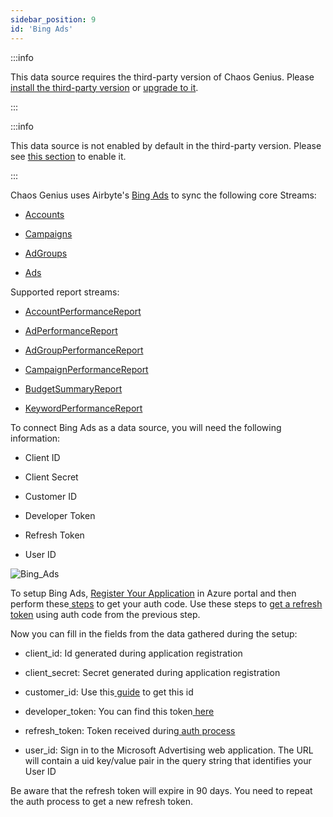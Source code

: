 ```yaml
---
sidebar_position: 9
id: 'Bing Ads'
---
```


:::info

This data source requires the third-party version of Chaos Genius.
Please [install the third-party version](/Quick_Start/install.md#third-party-installation) or [upgrade to it](/Operator_Guides/upgrading_cg.md#from-the-default-installation-to-third-party-installation).

:::

:::info

This data source is not enabled by default in the third-party version. Please see [this section](/Operator_Guides/Configuration/config-params.md#enabling-third-party-data-sources) to enable it.

:::

Chaos Genius uses Airbyte's [Bing Ads](https://docs.airbyte.io/integrations/sources/bing-ads) to sync the following core Streams:

-   [Accounts](https://docs.microsoft.com/en-us/advertising/customer-management-service/searchaccounts?view=bingads-13)

-   [Campaigns](https://docs.microsoft.com/en-us/advertising/campaign-management-service/getcampaignsbyaccountid?view=bingads-13)

-   [AdGroups](https://docs.microsoft.com/en-us/advertising/campaign-management-service/getadgroupsbycampaignid?view=bingads-13)

-   [Ads](https://docs.microsoft.com/en-us/advertising/campaign-management-service/getadsbyadgroupid?view=bingads-13)

Supported report streams:

-   [AccountPerformanceReport](https://docs.microsoft.com/en-us/advertising/reporting-service/accountperformancereportrequest?view=bingads-13)

-   [AdPerformanceReport](https://docs.microsoft.com/en-us/advertising/reporting-service/adperformancereportrequest?view=bingads-13)

-   [AdGroupPerformanceReport](https://docs.microsoft.com/en-us/advertising/reporting-service/adgroupperformancereportrequest?view=bingads-13)

-   [CampaignPerformanceReport](https://docs.microsoft.com/en-us/advertising/reporting-service/campaignperformancereportrequest?view=bingads-13)

-   [BudgetSummaryReport](https://docs.microsoft.com/en-us/advertising/reporting-service/budgetsummaryreportrequest?view=bingads-13)

-   [KeywordPerformanceReport](https://docs.microsoft.com/en-us/advertising/reporting-service/keywordperformancereportrequest?view=bingads-13)

To connect Bing Ads as a data source, you will need the following information:

-   Client ID

-   Client Secret

-   Customer ID

-   Developer Token

-   Refresh Token

-   User ID

![Bing_Ads](/img/connecting-to-data-sources/bingads.png)

To setup Bing Ads, [Register Your Application](https://docs.microsoft.com/en-us/advertising/guides/authentication-oauth-register?view=bingads-13) in Azure portal and then perform these[  steps](https://docs.microsoft.com/en-us/advertising/guides/authentication-oauth-consent?view=bingads-13l) to get your auth code. Use these steps to [get a refresh token](https://docs.microsoft.com/en-us/advertising/guides/authentication-oauth-get-tokens?view=bingads-13) using auth code from the previous step.

Now you can fill in the fields from the data gathered during the setup:

-   client_id: Id generated during application registration

-   client_secret: Secret generated during application registration

-   customer_id: Use this[  guide](https://docs.microsoft.com/en-us/advertising/guides/get-started?view=bingads-13#get-ids) to get this id

-   developer_token: You can find this token[  here](https://docs.microsoft.com/en-us/advertising/guides/get-started?view=bingads-13#get-developer-token)

-   refresh_token: Token received during[  auth process](https://docs.microsoft.com/en-us/advertising/guides/authentication-oauth?view=bingads-13)

-   user_id: Sign in to the Microsoft Advertising web application. The URL will contain a uid key/value pair in the query string that identifies your User ID

Be aware that the refresh token will expire in 90 days. You need to repeat the auth process to get a new refresh token.
